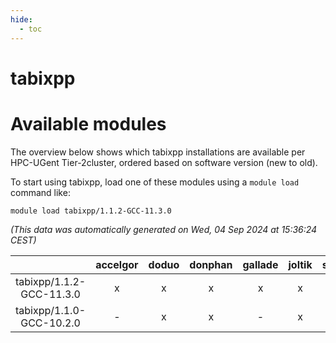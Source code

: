```yaml
---
hide:
  - toc
---
```


tabixpp
=======

# Available modules


The overview below shows which tabixpp installations are available per HPC-UGent Tier-2cluster, ordered based on software version (new to old).

To start using tabixpp, load one of these modules using a `module load` command like:

```shell
module load tabixpp/1.1.2-GCC-11.3.0
```

*(This data was automatically generated on Wed, 04 Sep 2024 at 15:36:24 CEST)*  

| |accelgor|doduo|donphan|gallade|joltik|shinx|skitty|
| :---: | :---: | :---: | :---: | :---: | :---: | :---: | :---: |
|tabixpp/1.1.2-GCC-11.3.0|x|x|x|x|x|-|x|
|tabixpp/1.1.0-GCC-10.2.0|-|x|x|-|x|-|x|
